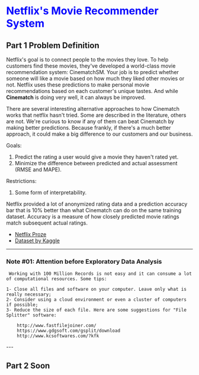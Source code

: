 # <font color='blue'>Netflix's Movie Recommender System</font>

## Part 1 Problem Definition

<p>
Netflix's goal is to connect people to the movies they love. To help customers find these movies, they've developed a world-class movie recommendation system: CinematchSM. Your job is to predict whether someone will like a movie based on how much they liked other movies or not. Netflix uses these predictions to make personal movie recommendations based on each customer's unique tastes. And while <b> Cinematch </b> is doing very well, it can always be improved.
</p>
<p> There are several interesting alternative approaches to how Cinematch works that netflix hasn't tried. Some are described in the literature, others are not. We're curious to know if any of them can beat Cinematch by making better predictions. Because frankly, if there's a much better approach, it could make a big difference to our customers and our business. </p>

Goals:

1. Predict the rating a user would give a movie they haven't rated yet.
2. Minimize the difference between predicted and actual assessment (RMSE and MAPE).

Restrictions:

1. Some form of interpretability.

<p>
Netflix provided a lot of anonymized rating data and a prediction accuracy bar that is 10% better than what Cinematch can do on the same training dataset. Accuracy is a measure of how closely predicted movie ratings match subsequent actual ratings.
</p>


 - [Netflix Proze](https://www.netflixprize.com/rules.html)
 - [Dataset by Kaggle](https://www.kaggle.com/netflix-inc/netflix-prize-data)

 ---

 ### Note #01: Attention before Exploratory Data Analysis  
     Working with 100 Million Records is not easy and it can consume a lot of computational resources. Some tips:

    1- Close all files and software on your computer. Leave only what is really necessary;
    2- Consider using a cloud environment or even a cluster of computers if possible;
    3- Reduce the size of each file. Here are some suggestions for "File Splitter" software:

        http://www.fastfilejoiner.com/
        https://www.gdgsoft.com/gsplit/download
        http://www.kcsoftwares.com/?kfk
--- </n>
## Part 2 Soon